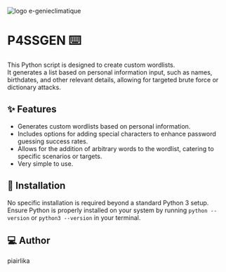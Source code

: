 ![logo e-genieclimatique](https://image.noelshack.com/fichiers/2024/08/3/1708483820-p4ssgen.png)

# P4SSGEN ⌨️ 
This Python script is designed to create custom wordlists.  
It generates a list based on personal information input, such as names, birthdates, and other relevant details, allowing for targeted brute force or dictionary attacks.

## ✨ Features
- Generates custom wordlists based on personal information.
- Includes options for adding special characters to enhance password guessing success rates.
- Allows for the addition of arbitrary words to the wordlist, catering to specific scenarios or targets.
- Very simple to use.

## 📂 Installation
No specific installation is required beyond a standard Python 3 setup. Ensure Python is properly installed on your system by running `python --version` or `python3 --version` in your terminal.

## 💻 Author
piairlika